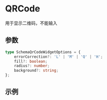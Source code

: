 # QRCode

用于显示二维码，不能输入

## 参数

```ts
type SchemaQrCodeWidgetOptions = {
    errorCorrection?: 'L' | 'M' | 'Q' | 'H';
    fill?: boolean;
    radius?: number;
    background?: string;
};
```

## 示例

<demo html="autoform/widgets/qrcode.html"/>
